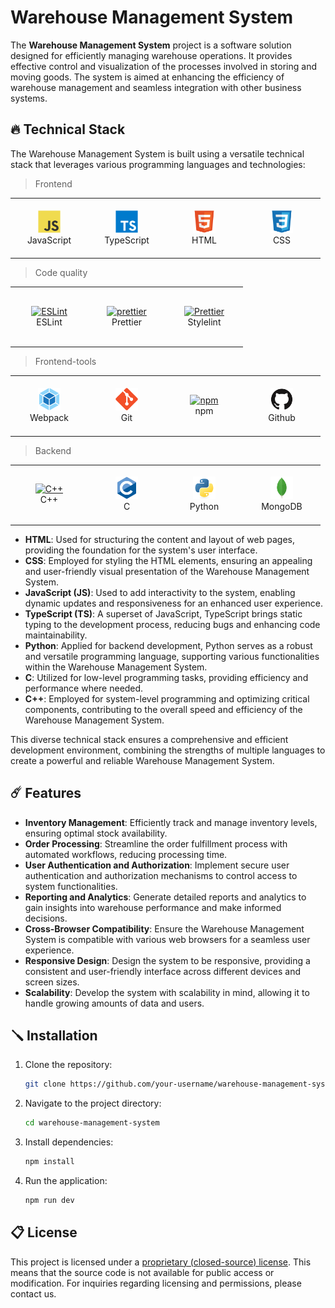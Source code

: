 # Warehouse Management System

The **Warehouse Management System** project is a software solution designed for efficiently managing warehouse operations. It provides effective control and visualization of the processes involved in storing and moving goods. The system is aimed at enhancing the efficiency of warehouse management and seamless integration with other business systems.

## 🔥 Technical Stack

The Warehouse Management System is built using a versatile technical stack that leverages various programming languages and technologies:

> Frontend

<table width="100%">
  <tr>
    <td align="center" width="110" height="90">
      <a href="#">
        <img
          src="https://raw.githubusercontent.com/devicons/devicon/1119b9f84c0290e0f0b38982099a2bd027a48bf1/icons/javascript/javascript-original.svg"
          width="36"
          height="36"
          alt="JavaScript"
        />
      </a>
      <br />JavaScript
    </td>
    <td align="center" width="110" height="90">
      <a href="#">
        <img
          src="https://raw.githubusercontent.com/devicons/devicon/1119b9f84c0290e0f0b38982099a2bd027a48bf1/icons/typescript/typescript-original.svg"
          width="36"
          height="36"
          alt="typescript"
        />
      </a>
      <br />TypeScript
    </td>
    <td align="center" width="110" height="90">
      <a href="#">
        <img
          src="https://github.com/devicons/devicon/blob/master/icons/html5/html5-original.svg"
          width="36"
          height="36"
          alt="HTML"
        />
      </a>
      <br />HTML
    </td>
    <td align="center" width="110" height="90">
      <a href="#">
        <img
          src="https://github.com/devicons/devicon/blob/master/icons/css3/css3-original.svg"
          width="36"
          height="36"
          alt="CSS"
        />
      </a>
      <br />CSS
    </td>
  </tr>
</table>

> Code quality

<table width="100%">
  <tr>
    <td align="center" width="110" height="90">
      <a href="#">
        <img
          src="https://brandeps.com/icon-download/E/Eslint-icon-vector-02.svg"
          width="36"
          height="36"
          alt="ESLint"
        />
      </a>
      <br />ESLint
    </td>
    <td align="center" width="110" height="90">
      <a href="#">
        <img
          src="https://brandeps.com/icon-download/P/Prettier-icon-vector-02.svg"
          width="36"
          height="36"
          alt="prettier"
        />
      </a>
      <br />Prettier
    </td>
    <td align="center" width="110" height="90">
      <a href="#">
        <img
          src="https://brandeps.com/logo-download/S/Stylelint-logo-vector-01.svg"
          width="36"
          height="36"
          alt="Prettier"
        />
      </a>
      <br />Stylelint
    </td>
  </tr>
</table>

> Frontend-tools

<table width="100%">
  <tr>
    <td align="center" width="110" height="90">
      <a href="#">
        <img
          src="https://github.com/devicons/devicon/blob/master/icons/webpack/webpack-original.svg"
          width="36"
          height="36"
          alt="Webpack"
        />
      </a>
      <br />Webpack
    </td>
    <td align="center" width="110" height="90">
      <a href="#">
        <img
          src="https://raw.githubusercontent.com/devicons/devicon/1119b9f84c0290e0f0b38982099a2bd027a48bf1/icons/git/git-original.svg"
          width="36"
          height="36"
          alt="git"
        />
      </a>
      <br />Git
    </td>
    <td align="center" width="110" height="90">
      <a href="#">
        <img
          src="https://brandeps.com/icon-download/N/Npm-icon-vector-05.svg"
          width="36"
          height="36"
          alt="npm"
        />
      </a>
      <br />npm
    </td>
    <td align="center" width="110" height="90">
      <a href="#">
        <img
          src="https://github.com/devicons/devicon/blob/master/icons/github/github-original.svg"
          width="36"
          height="36"
          alt="github"
        />
      </a>
      <br />Github
    </td>
  </tr>
</table>

> Backend

<table width="100%">
  <tr>
    <td align="center" width="110" height="90">
      <a href="#">
        <img
          src="hhttps://github.com/devicons/devicon/blob/master/icons/cplusplus/cplusplus-original.svg"
          width="36"
          height="36"
          alt="C++"
        />
      </a>
      <br />C++
    </td>
    <td align="center" width="110" height="90">
      <a href="#">
        <img
          src="https://github.com/devicons/devicon/blob/master/icons/c/c-original.svg"
          width="36"
          height="36"
          alt="C"
        />
      </a>
      <br />C
    </td>
    <td align="center" width="110" height="90">
      <a href="#">
        <img
          src="https://github.com/devicons/devicon/blob/master/icons/python/python-original.svg"
          width="36"
          height="36"
          alt="Python"
        />
      </a>
      <br />Python
    </td>
    <td align="center" width="110" height="90">
      <a href="#">
        <img
          src="https://github.com/devicons/devicon/blob/master/icons/mongodb/mongodb-original.svg"
          width="36"
          height="36"
          alt="MongoDB"
        />
      </a>
      <br />MongoDB
    </td>
  </tr>
</table>


- **HTML**: Used for structuring the content and layout of web pages, providing the foundation for the system's user interface.
- **CSS**: Employed for styling the HTML elements, ensuring an appealing and user-friendly visual presentation of the Warehouse Management System.
- **JavaScript (JS)**: Used to add interactivity to the system, enabling dynamic updates and responsiveness for an enhanced user experience.
- **TypeScript (TS)**: A superset of JavaScript, TypeScript brings static typing to the development process, reducing bugs and enhancing code maintainability.
- **Python**: Applied for backend development, Python serves as a robust and versatile programming language, supporting various functionalities within the Warehouse Management System.
- **C**: Utilized for low-level programming tasks, providing efficiency and performance where needed.
- **C++**: Employed for system-level programming and optimizing critical components, contributing to the overall speed and efficiency of the Warehouse Management System.

This diverse technical stack ensures a comprehensive and efficient development environment, combining the strengths of multiple languages to create a powerful and reliable Warehouse Management System.

## ☄️ Features

- **Inventory Management**: Efficiently track and manage inventory levels, ensuring optimal stock availability.
- **Order Processing**: Streamline the order fulfillment process with automated workflows, reducing processing time.
- **User Authentication and Authorization**: Implement secure user authentication and authorization mechanisms to control access to system functionalities.
- **Reporting and Analytics**: Generate detailed reports and analytics to gain insights into warehouse performance and make informed decisions.
- **Cross-Browser Compatibility**: Ensure the Warehouse Management System is compatible with various web browsers for a seamless user experience.
- **Responsive Design**: Design the system to be responsive, providing a consistent and user-friendly interface across different devices and screen sizes.
- **Scalability**: Develop the system with scalability in mind, allowing it to handle growing amounts of data and users.

## 🪛 Installation

1. Clone the repository:

   ```bash
   git clone https://github.com/your-username/warehouse-management-system.git
   ```

2. Navigate to the project directory:
   ```bash
   cd warehouse-management-system
   ```
3. Install dependencies:
   ```bash
   npm install
   ```
4. Run the application:
   ```bash
   npm run dev
   ```

## 📋️ License

This project is licensed under a [proprietary (closed-source) license](LICENSE). This means that the source code is not available for public access or modification. For inquiries regarding licensing and permissions, please contact us.
